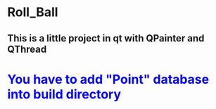 # Roll_Ball
This is a little project in qt with QPainter and QThread
--------------------------------------------------------
<h1 style="color:blue;"><b>You have to add "Point" database into build directory</b></h1>
